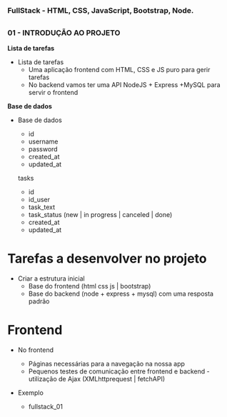 ##
### FullStack - HTML, CSS, JavaScript, Bootstrap, Node.
##




### 01 - INTRODUÇÃO AO PROJETO

**Lista de tarefas**
- Lista de tarefas
    - Uma aplicação frontend com HTML, CSS e JS puro para gerir tarefas
    - No backend vamos ter uma API NodeJS + Express +MySQL para servir o frontend


**Base de dados**
- Base de dados
    - id
    - username
    - password
    - created_at
    - updated_at

    tasks
    - id
    - id_user
    - task_text
    - task_status (new | in progress | canceled | done)
    - created_at
    - updated_at


# Tarefas a desenvolver no projeto
- Criar a estrutura inicial
    - Base do frontend (html css js | bootstrap)
    - Base do backend (node + express + mysql) com uma resposta padrão


# Frontend
- No frontend
    - Páginas necessárias para a navegação na nossa app
    - Pequenos testes de comunicação entre frontend e backend - utilização de Ajax (XMLhttprequest | fetchAPI)


- Exemplo
    - fullstack_01




























